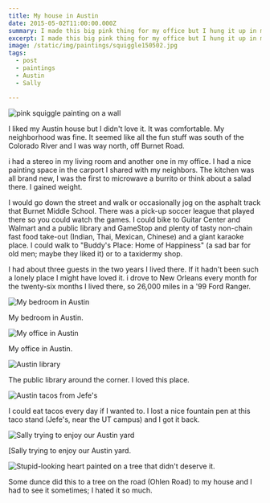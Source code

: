 ```yaml
---
title: My house in Austin
date: 2015-05-02T11:00:00.000Z
summary: I made this big pink thing for my office but I hung it up in my apartment for a while. 
excerpt: I made this big pink thing for my office but I hung it up in my apartment for a while. 
image: /static/img/paintings/squiggle150502.jpg
tags:
  - post 
  - paintings
  - Austin
  - Sally

---
```


![pink squiggle painting on a wall](/static/img/paintings/squiggle150502.jpg "pink squiggle painting on a wall")

I liked my Austin house but I didn't love it. It was comfortable. My neighborhood was fine. It seemed like all the fun stuff was south of the Colorado River and I was way north, off Burnet Road.

i had a stereo in my living room and another one in my office. I had a nice painting space in the carport I shared with my neighbors. The kitchen was all brand new, I was the first to microwave a burrito or think about a salad there. I gained weight. 

I would go down the street and walk or occasionally jog on the asphalt track that Burnet Middle School. There was a pick-up soccer league that played there so you could watch the games. I could bike to Guitar Center and Walmart and a public library and GameStop and plenty of tasty non-chain fast food take-out (Indian, Thai, Mexican, Chinese) and a giant karaoke place. I could walk to "Buddy's Place: Home of Happiness" (a sad bar for old men; maybe they liked it) or to a taxidermy shop.

I had about three guests in the two years I lived there. If it hadn't been such a lonely place I might have loved it. i drove to New Orleans every month for the twenty-six months I lived there, so 26,000 miles in a '99 Ford Ranger.

![My bedroom in Austin](/static/img/timeline/austin-my-bedroom.jpg "My bedroom in Austin")
<figcaption>My bedroom in Austin.</figcaption>

![My office in Austin](/static/img/timeline/austin-my-office.jpg "My office in Austin")
<figcaption>My office in Austin.</figcaption>

![Austin library](/static/img/timeline/austin-library.jpg "Austin library")
<figcaption>The public library around the corner. I loved this place.</figcaption>

![Austin tacos from Jefe's](/static/img/timeline/austin-tacos.jpg "Austin tacos from Jefe's")
<figcaption>I could eat tacos every day if I wanted to. I lost a nice fountain pen at this taco stand (Jefe's, near the UT campus) and I got it back.</figcaption>

![Sally trying to enjoy our Austin yard](/static/img/timeline/austin-sally-in-leaves.jpg "[Sally trying to enjoy our Austin yard")
<figcaption>[Sally trying to enjoy our Austin yard.</figcaption>

![Stupid-looking heart painted on a tree that didn't deserve it.](/static/img/timeline/austin-the-treeheart.jpg "[tupid-looking heart painted on a tree that didn't deserve it.")
<figcaption>Some dunce did this to a tree on the road (Ohlen Road) to my house and I had to see it sometimes; I hated it so much.</figcaption>
	
